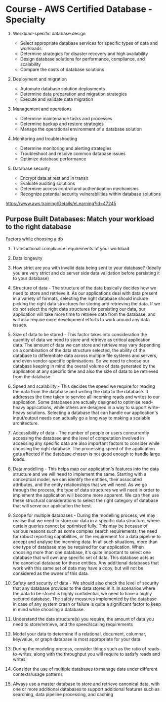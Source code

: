 # Course - AWS Certified Database - Specialty

1. Workload-specific database design

   - Select appropriate database services for specific types of data and workloads
   - Determine strategies for disaster recovery and high availability
   - Design database solutions for performance, compliance, and scalability
   - Compare the costs of database solutions

2. Deployment and migration

   - Automate database solution deployments
   - Determine data preparation and migration strategies
   - Execute and validate data migration

3. Management and operations

   - Determine maintenance tasks and processes
   - Determine backup and restore strategies
   - Manage the operational environment of a database solution

4. Monitoring and troubleshooting

   - Determine monitoring and alerting strategies
   - Troubleshoot and resolve common database issues
   - Optimize database performance

5. Database security

   - Encrypt data at rest and in transit
   - Evaluate auditing solutions
   - Determine access control and authentication mechanisms
   - Recognize potential security vulnerabilities within database solutions

https://www.aws.training/Details/eLearning?id=47245

## Purpose Built Databases: Match your workload to the right database

Factors while choosing a db

1. Transactional compliance requirements of your workload
2. Data longevity
3. How strict are you with invalid data being sent to your database? (Ideally you are very strict and do server side data validation before persisting it to your database)
4. Structure of data - The structure of the data basically decides how we need to store and retrieve it. As our applications deal with data present in a variety of formats, selecting the right database should include picking the right data structures for storing and retrieving the data. If we do not select the right data structures for persisting our data, our application will take more time to retrieve data from the database, and will also require more development efforts to work around any data issues.

5. Size of data to be stored - This factor takes into consideration the quantity of data we need to store and retrieve as critical application data. The amount of data we can store and retrieve may vary depending on a combination of the data structure selected, the ability of the database to differentiate data across multiple file systems and servers, and even vendor-specific optimisations. So we need to choose our database keeping in mind the overall volume of data generated by the application at any specific time and also the size of data to be retrieved from the database.

6. Speed and scalability - This decides the speed we require for reading the data from the database and writing the data to the database. It addresses the time taken to service all incoming reads and writes to our application. Some databases are actually designed to optimise read-heavy applications, while others are designed in a way to support write-heavy solutions. Selecting a database that can handle our application's input/output needs can actually go a long way to making a scalable architecture.

7. Accessibility of data - The number of people or users concurrently accessing the database and the level of computation involved in accessing any specific data are also important factors to consider while choosing the right database. The processing speed of the application gets affected if the database chosen is not good enough to handle large loads.

8. Data modelling - This helps map our application's features into the data structure and we will need to implement the same. Starting with a conceptual model, we can identify the entities, their associated attributes, and the entity relationships that we will need. As we go through the process, the type of data structures we will need in order to implement the application will become more apparent. We can then use these structural considerations to select the right category of database that will serve our application the best.

9. Scope for multiple databases - During the modelling process, we may realise that we need to store our data in a specific data structure, where certain queries cannot be optimised fully. This may be because of various reasons such as some complex search requirements, the need for robust reporting capabilities, or the requirement for a data pipeline to accept and analyse the incoming data. In all such situations, more than one type of database may be required for our application. When choosing more than one database, it's quite important to select one database that will own any specific set of data. This database acts as the canonical database for those entities. Any additional databases that work with this same set of data may have a copy, but will not be considered as the owner of this data.

10. Safety and security of data - We should also check the level of security that any database provides to the data stored in it. In scenarios where the data to be stored is highly confidential, we need to have a highly secured database. The safety measures implemented by the database in case of any system crash or failure is quite a significant factor to keep in mind while choosing a database.

11. Understand the data structure(s) you require, the amount of data you need to store/retrieve, and the speed/scaling requirements
12. Model your data to determine if a relational, document, columnar, key/value, or graph database is most appropriate for your data
13. During the modeling process, consider things such as the ratio of reads-to-writes, along with the throughput you will require to satisfy reads and writes
14. Consider the use of multiple databases to manage data under different contexts/usage patterns
15. Always use a master database to store and retrieve canonical data, with one or more additional databases to support additional features such as searching, data pipeline processing, and caching
